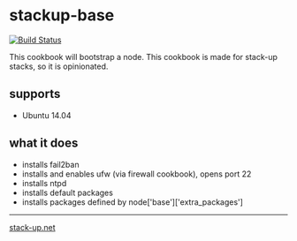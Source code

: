# stackup-base

[![Build Status](https://travis-ci.org/stack-up/stackup-base.svg?branch=master)](https://travis-ci.org/stack-up/stackup-base)

This cookbook will bootstrap a node. This cookbook is made for stack-up stacks, so it is opinionated.

## supports

 * Ubuntu 14.04

## what it does

 * installs fail2ban
 * installs and enables ufw (via firewall cookbook), opens port 22
 * installs ntpd
 * installs default packages
 * installs packages defined by node['base']['extra_packages']

---

[stack-up.net](http://stack-up.net)
